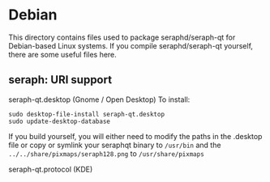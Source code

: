 
Debian
====================
This directory contains files used to package seraphd/seraph-qt
for Debian-based Linux systems. If you compile seraphd/seraph-qt yourself, there are some useful files here.

## seraph: URI support ##


seraph-qt.desktop  (Gnome / Open Desktop)
To install:

	sudo desktop-file-install seraph-qt.desktop
	sudo update-desktop-database

If you build yourself, you will either need to modify the paths in
the .desktop file or copy or symlink your seraphqt binary to `/usr/bin`
and the `../../share/pixmaps/seraph128.png` to `/usr/share/pixmaps`

seraph-qt.protocol (KDE)


